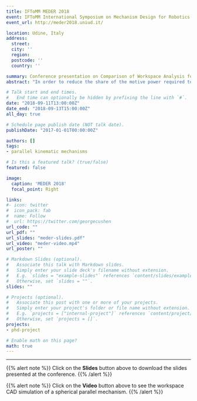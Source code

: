 ```yaml
---
title: IFToMM MEDER 2018
event: IFToMM International Symposium on Mechanism Design for Robotics (MEDER) 2018
event_url: http://meder2018.uniud.it/

location: Udine, Italy
address:
  street:
  city: ''
  region:
  postcode: ''
  country: ''

summary: Conference presentation on Comparison of Workspace Analysis for Different Spherical Parallel Mechanisms.
abstract: "In order to reduce the share of the motive power required to drive the robot's links, with the aim of increasing its payload-to- weight ratio, this article studies the best way to relocate the actuators (inertial load) but not complicate the joint kinematics. For this, several Parallel Kinematic Mechanisms (PKMs) were considered, namely a 4-UU mechanism, a spherical 5-bar mechanism and a spherical 6-bar mechanism, with gimbal-like rotations. Computer-Aided Design (CAD) modelling and simulations exploring the workspaces for each of these mechanisms was performed. The complete workspace and isotropy analyses comparing these mechanisms to a gimbal system are presented. The general observations suggest that these mechanisms posses a non-uniform workspace with a 'warping' behaviour. However, the spherical six bar mechanism proves to be the best solution so far with isotropy nearly >= 0.9 throughout its workspace."

# Talk start and end times.
#   End time can optionally be hidden by prefixing the line with `#`.
date: "2018-09-11T13:00:00Z"
date_end: "2018-09-13T15:00:00Z"
all_day: true

# Schedule page publish date (NOT talk date).
publishDate: "2017-01-01T00:00:00Z"

authors: []
tags:
- parallel kinematic mechanisms

# Is this a featured talk? (true/false)
featured: false

image:
  caption: 'MEDER 2018'
  focal_point: Right

links:
#- icon: twitter
#  icon_pack: fab
#  name: Follow
#  url: https://twitter.com/georgecushen
url_code: ""
url_pdf: ""
url_slides: "meder-slides.pdf"
url_video: "meder-video.mp4"
url_poster: ""

# Markdown Slides (optional).
#   Associate this talk with Markdown slides.
#   Simply enter your slide deck's filename without extension.
#   E.g. `slides = "example-slides"` references `content/slides/example-slides.md`.
#   Otherwise, set `slides = ""`.
slides: ""

# Projects (optional).
#   Associate this post with one or more of your projects.
#   Simply enter your project's folder or file name without extension.
#   E.g. `projects = ["internal-project"]` references `content/project/deep-learning/index.md`.
#   Otherwise, set `projects = []`.
projects:
- phd-project

# Enable math on this page?
math: true
---
```


---

{{% alert note %}}
Click on the **Slides** button above to download the slides presented at the conference.
{{% /alert %}}

{{% alert note %}}
Click on the **Video** button above to see the workspace CAD simulation of a spherical parallel mechanism.
{{% /alert %}}

